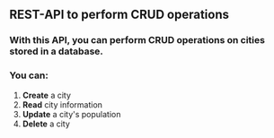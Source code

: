 ## REST-API to perform CRUD operations

### With this API, you can perform CRUD operations on cities stored in a database.
### You can:
1. **Create** a city
2. **Read** city information
3. **Update** a city's population
4. **Delete** a city
